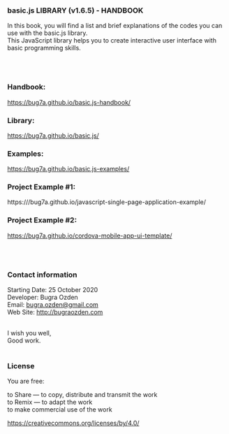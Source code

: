 ### basic.js LIBRARY (v1.6.5) - HANDBOOK

In this book, you will find a list and brief explanations of the codes you can use with the basic.js library.<br>
This JavaScript library helps you to create interactive user interface with basic programming skills.<br />

<br><br>

### Handbook:
https://bug7a.github.io/basic.js-handbook/

### Library:
https://bug7a.github.io/basic.js/

### Examples:
https://bug7a.github.io/basic.js-examples/

### Project Example #1:
https:///bug7a.github.io/javascript-single-page-application-example/

### Project Example #2:
https://bug7a.github.io/cordova-mobile-app-ui-template/

<br><br>

### Contact information

Starting Date: 25 October 2020<br>
Developer: Bugra Ozden<br>
Email: bugra.ozden@gmail.com<br>
Web Site: http://bugraozden.com<br><br>

I wish you well,<br />
Good work.<br /><br />

### License

You are free:<br />

to Share — to copy, distribute and transmit the work<br />
to Remix — to adapt the work<br />
to make commercial use of the work<br />

<https://creativecommons.org/licenses/by/4.0/><br /><br />
